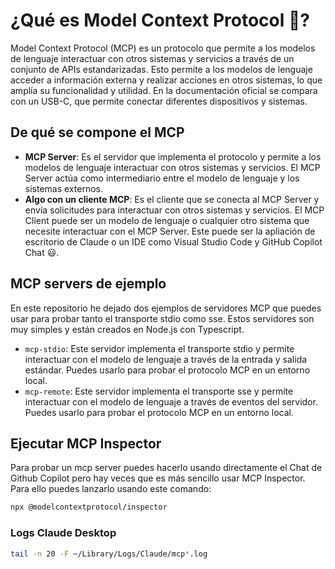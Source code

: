 # ¿Qué es Model Context Protocol 🤔?

Model Context Protocol (MCP) es un protocolo que permite a los modelos de lenguaje interactuar con otros sistemas y servicios a través de un conjunto de APIs estandarizadas. Esto permite a los modelos de lenguaje acceder a información externa y realizar acciones en otros sistemas, lo que amplía su funcionalidad y utilidad. En la documentación oficial se compara con un USB-C, que permite conectar diferentes dispositivos y sistemas.

## De qué se compone el MCP

- **MCP Server**: Es el servidor que implementa el protocolo y permite a los modelos de lenguaje interactuar con otros sistemas y servicios. El MCP Server actúa como intermediario entre el modelo de lenguaje y los sistemas externos.
- **Algo con un cliente MCP**: Es el cliente que se conecta al MCP Server y envía solicitudes para interactuar con otros sistemas y servicios. El MCP Client puede ser un modelo de lenguaje o cualquier otro sistema que necesite interactuar con el MCP Server. Este puede ser la apliación de escritorio de Claude o un IDE como Visual Studio Code y GitHub Copilot Chat 😃.

## MCP servers de ejemplo

En este repositorio he dejado dos ejemplos de servidores MCP que puedes usar para probar tanto el transporte stdio como sse. Estos servidores son muy simples y están creados en Node.js con Typescript. 

- `mcp-stdio`: Este servidor implementa el transporte stdio y permite interactuar con el modelo de lenguaje a través de la entrada y salida estándar. Puedes usarlo para probar el protocolo MCP en un entorno local.
- `mcp-remote`: Este servidor implementa el transporte sse y permite interactuar con el modelo de lenguaje a través de eventos del servidor. Puedes usarlo para probar el protocolo MCP en un entorno local.


## Ejecutar MCP Inspector

Para probar un mcp server puedes hacerlo usando directamente el Chat de Github Copilot pero hay veces que es más sencillo usar MCP Inspector. Para ello puedes lanzarlo usando este comando:

```bash
npx @modelcontextprotocol/inspector
```

### Logs Claude Desktop

```bash
tail -n 20 -F ~/Library/Logs/Claude/mcp*.log
```
